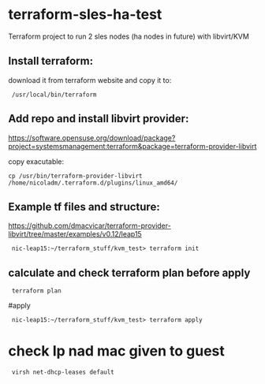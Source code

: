 # terraform-sles-ha-test

Terraform project to run 2 sles nodes (ha nodes in future) with libvirt/KVM

## Install terraform:

download it from terraform website and copy it to:

` /usr/local/bin/terraform`

## Add repo and install libvirt provider:

https://software.opensuse.org/download/package?project=systemsmanagement:terraform&package=terraform-provider-libvirt

copy exacutable:

`cp /usr/bin/terraform-provider-libvirt /home/nicoladm/.terraform.d/plugins/linux_amd64/`


## Example tf files and structure:
 
https://github.com/dmacvicar/terraform-provider-libvirt/tree/master/examples/v0.12/leap15


` nic-leap15:~/terraform_stuff/kvm_test> terraform init`

## calculate and check terraform plan before apply

` terraform plan`

#apply

` nic-leap15:~/terraform_stuff/kvm_test> terraform apply`

# check Ip nad mac given to guest

` virsh net-dhcp-leases default`
